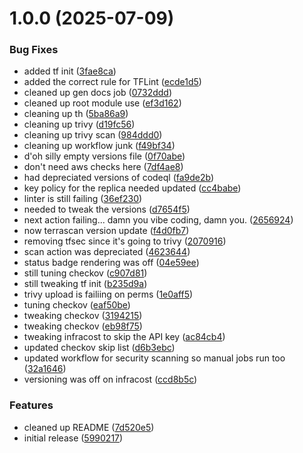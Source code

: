 # 1.0.0 (2025-07-09)


### Bug Fixes

* added tf init ([3fae8ca](https://github.com/phin3has/PHI-s3-bucket/commit/3fae8ca99cf7d1017b29b58684a21d5724cb0659))
* added the correct rule for TFLint ([ecde1d5](https://github.com/phin3has/PHI-s3-bucket/commit/ecde1d5970817940315257679d55df4964cb4440))
* cleaned up gen docs job ([0732ddd](https://github.com/phin3has/PHI-s3-bucket/commit/0732ddd85c102735ebc5cfd6056badb02a896dbc))
* cleaned up root module use ([ef3d162](https://github.com/phin3has/PHI-s3-bucket/commit/ef3d1624c45d10194b66eabbe709d5eb8da6167d))
* cleaning up th ([5ba86a9](https://github.com/phin3has/PHI-s3-bucket/commit/5ba86a9892de2fdd0daa7ae755c9ced98e85dbde))
* cleaning up trivy ([d19fc56](https://github.com/phin3has/PHI-s3-bucket/commit/d19fc56bb60763840b7ab72d43f2ff8f5c95b440))
* cleaning up trivy scan ([984ddd0](https://github.com/phin3has/PHI-s3-bucket/commit/984ddd0bba3a8b7b3000138790a4b8d33f19c399))
* cleaning up workflow junk ([f49bf34](https://github.com/phin3has/PHI-s3-bucket/commit/f49bf34d0344056851e185c348bd2b1d098b5f48))
* d'oh silly empty versions file ([0f70abe](https://github.com/phin3has/PHI-s3-bucket/commit/0f70abe03ec3064f73d4db3724378ab29ba47037))
* don't need aws checks here ([7df4ae8](https://github.com/phin3has/PHI-s3-bucket/commit/7df4ae866b19057e929f79f37de4d30024404afa))
* had depreciated versions of codeql ([fa9de2b](https://github.com/phin3has/PHI-s3-bucket/commit/fa9de2b75d03d7edf403db2fa24274c0bdafd828))
* key policy for the replica needed updated ([cc4babe](https://github.com/phin3has/PHI-s3-bucket/commit/cc4babe0a6d897fb30916804a43cd6fc0073076f))
* linter is still failing ([36ef230](https://github.com/phin3has/PHI-s3-bucket/commit/36ef230b8efd474443173cd38094fd0e03ff649c))
* needed to tweak the versions ([d7654f5](https://github.com/phin3has/PHI-s3-bucket/commit/d7654f5496e784b6c652eb78a8a51bdb02d91899))
* next action failing... damn you vibe coding, damn you. ([2656924](https://github.com/phin3has/PHI-s3-bucket/commit/26569248da728ead77fb874388dedb1ce658707a))
* now terrascan version update ([f4d0fb7](https://github.com/phin3has/PHI-s3-bucket/commit/f4d0fb7fb10e40600de3c2ec3afefd431fe1ef9c))
* removing tfsec since it's going to trivy ([2070916](https://github.com/phin3has/PHI-s3-bucket/commit/2070916c548806d469ff338b62a4ef0671d7b843))
* scan action was depreciated ([4623644](https://github.com/phin3has/PHI-s3-bucket/commit/46236449ee8ccf32ffdceade5c6c12ef0b2fabfe))
* status badge rendering was off ([04e59ee](https://github.com/phin3has/PHI-s3-bucket/commit/04e59eead3f7d2188a8646cf0d86ab80680a90dd))
* still tuning checkov ([c907d81](https://github.com/phin3has/PHI-s3-bucket/commit/c907d81b36de7197ea99d66c6be17ebc57d8a8a7))
* still tweaking tf init ([b235d9a](https://github.com/phin3has/PHI-s3-bucket/commit/b235d9ad336d3f7470622a86853f4564cda5a9ce))
* trivy upload is failiing on perms ([1e0aff5](https://github.com/phin3has/PHI-s3-bucket/commit/1e0aff5cf07e374a0094713e243752e6a1a2f923))
* tuning checkov ([eaf50be](https://github.com/phin3has/PHI-s3-bucket/commit/eaf50beba22e3feb69d391b317b4cb9fcaafff39))
* tweaking checkov ([3194215](https://github.com/phin3has/PHI-s3-bucket/commit/31942155849abd60ba767cbd711124a4f2624462))
* tweaking checkov ([eb98f75](https://github.com/phin3has/PHI-s3-bucket/commit/eb98f7582ebc224a47b3e24afb232154eddcf8ef))
* tweaking infracost to skip the API key ([ac84cb4](https://github.com/phin3has/PHI-s3-bucket/commit/ac84cb43420246603592560524eab905652f07c3))
* updated checkov skip list ([d6b3ebc](https://github.com/phin3has/PHI-s3-bucket/commit/d6b3ebc7d285a4506aec82845a89a25408a7d458))
* updated workflow for security scanning so manual jobs run too ([32a1646](https://github.com/phin3has/PHI-s3-bucket/commit/32a164640d35338b9e49c3c7bcc1b171f7c917ea))
* versioning was off on infracost ([ccd8b5c](https://github.com/phin3has/PHI-s3-bucket/commit/ccd8b5c459e8b02c967dd1bbe022c01fa3479aaa))


### Features

* cleaned up README ([7d520e5](https://github.com/phin3has/PHI-s3-bucket/commit/7d520e5939deb6beccce29ab75aa18cbb5830439))
* initial release ([5990217](https://github.com/phin3has/PHI-s3-bucket/commit/59902178890af8cfc114ac3f5dfbe6589f5122ae))
